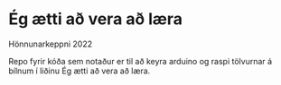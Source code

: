 # Ég ætti að vera að læra
Hönnunarkeppni 2022

Repo fyrir kóða sem notaður er til að keyra arduino og raspi tölvurnar á bílnum í liðinu Ég ætti að vera að læra.
